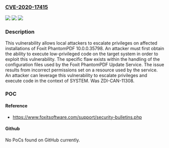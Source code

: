 ### [CVE-2020-17415](https://cve.mitre.org/cgi-bin/cvename.cgi?name=CVE-2020-17415)
![](https://img.shields.io/static/v1?label=Product&message=PhantomPDF&color=blue)
![](https://img.shields.io/static/v1?label=Version&message=n%2Fa&color=blue)
![](https://img.shields.io/static/v1?label=Vulnerability&message=CWE-732%3A%20Incorrect%20Permission%20Assignment%20for%20Critical%20Resource&color=brighgreen)

### Description

This vulnerability allows local attackers to escalate privileges on affected installations of Foxit PhantomPDF 10.0.0.35798. An attacker must first obtain the ability to execute low-privileged code on the target system in order to exploit this vulnerability. The specific flaw exists within the handling of the configuration files used by the Foxit PhantomPDF Update Service. The issue results from incorrect permissions set on a resource used by the service. An attacker can leverage this vulnerability to escalate privileges and execute code in the context of SYSTEM. Was ZDI-CAN-11308.

### POC

#### Reference
- https://www.foxitsoftware.com/support/security-bulletins.php

#### Github
No PoCs found on GitHub currently.

